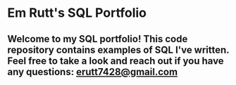 # Em Rutt's SQL Portfolio
## Welcome to my SQL portfolio! This code repository contains examples of SQL I've written. Feel free to take a look and reach out if you have any questions: erutt7428@gmail.com
